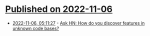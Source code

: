 # [Published on 2022-11-06](index.md)

* [2022-11-06, 05:11:27](https://news.ycombinator.com/item?id=33489253) - [Ask HN: How do you discover features in unknown code bases?](https://news.ycombinator.com/item?id=33489253)
